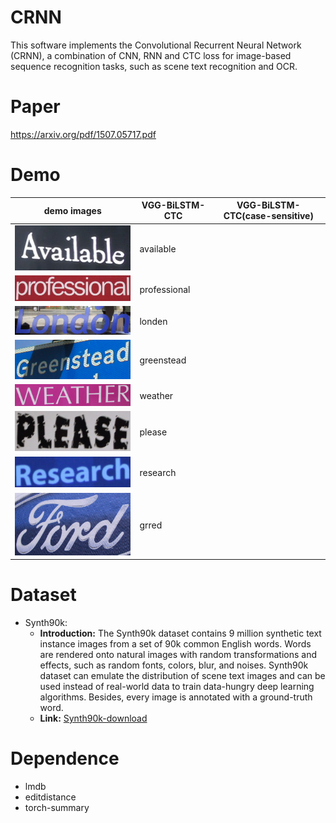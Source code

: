 # CRNN
This software implements the Convolutional Recurrent Neural Network (CRNN), a combination of CNN, RNN and CTC loss for image-based sequence recognition tasks, such as scene text recognition and OCR.

# Paper
https://arxiv.org/pdf/1507.05717.pdf

# Demo
| demo images | VGG-BiLSTM-CTC | VGG-BiLSTM-CTC(case-sensitive) |
| ---         |     ---      |          --- |
| <img src="./demo_images/demo_1.png" width="300">     |   available   |    |
| <img src="./demo_images/demo_2.png" width="300">   |    professional   |       |
| <img src="./demo_images/demo_3.png" width="300">  |   londen   |     |
| <img src="./demo_images/demo_4.png" width="300">     |    greenstead    |     |
| <img src="./demo_images/demo_5.png" width="300">   |   weather   |     |
| <img src="./demo_images/demo_6.png" width="300">       |    please    |     |
| <img src="./demo_images/demo_7.png" width="300">   |   research   |   |
| <img src="./demo_images/demo_8.png" width="300" height="100"> |    grred    |      |

# Dataset
* Synth90k: 
  * **Introduction:** The Synth90k dataset contains 9 million synthetic text instance images from a set of 90k common English words. Words are rendered onto natural images with random transformations and effects, such as random fonts, colors, blur, and noises. Synth90k dataset can emulate the distribution of scene text images and can be used instead of real-world data to train data-hungry deep learning algorithms. Besides, every image is annotated with a ground-truth word.  
  * **Link:** [Synth90k-download](http://www.robots.ox.ac.uk/~vgg/data/text/)

# Dependence
* lmdb
* editdistance
* torch-summary
